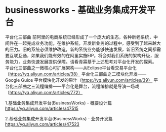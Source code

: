 # businessworks - 基础业务集成开发平台



平台化三部曲
       前阿里的电商系统已经形成了一个庞大的生态，各种新老系统，中间件在一起完成业务功能，在维护系统，开发新业务的过程中，感受到了越来越大的压力。旧的系统必须维护改造，新的系统业务能够快速发展，新旧系统之间都需要互联互通，如果我们能有效的在阿里实施EIP，将会对我们系统的架构升级，服务能力，业务快速发展提供保障。请看青霖基于上述思考对平台化开发的探索。
平台化三部曲之一微核心可扩展架构——从Eclipse平台看交易平台化（https://yq.aliyun.com/articles/38）
平台化三部曲之二模块化开发——Google Guice 平台模块化开发的果汁（https://yq.aliyun.com/articles/39）
平台化三部曲之三流程编排——平台化是舞台，流程编排就是导演一场戏（https://yq.aliyun.com/articles/772）


1.基础业务集成开发平台(BusinessWorks) - 概要设计篇
https://yq.aliyun.com/articles/47515

2.基础业务集成开发平台(BusinessWorks) - 业务开发篇
https://yq.aliyun.com/articles/47523
